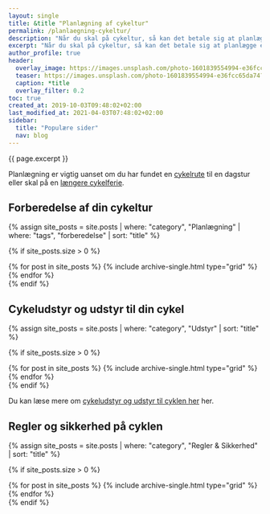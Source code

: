 ```yaml
---
layout: single
title: &title "Planlægning af cykeltur"
permalink: /planlaegning-cykeltur/
description: "Når du skal på cykeltur, så kan det betale sig at planlægge et par enkelte ting på forhånd. Planlægningen kan nemlig gøre hele cykelturen mere behagelig."
excerpt: "Når du skal på cykeltur, så kan det betale sig at planlægge et par enkelte ting på forhånd. Planlægningen kan nemlig gøre hele cykelturen mere behagelig."
author_profile: true
header:
  overlay_image: https://images.unsplash.com/photo-1601839554994-e36fcc65da74?ixid=MnwxMjA3fDB8MHxwaG90by1wYWdlfHx8fGVufDB8fHx8&ixlib=rb-1.2.1&auto=format&fit=crop&h=600&w=1200&q=10
  teaser: https://images.unsplash.com/photo-1601839554994-e36fcc65da74?ixid=MnwxMjA3fDB8MHxwaG90by1wYWdlfHx8fGVufDB8fHx8&ixlib=rb-1.2.1&auto=format&fit=crop&h=300&w=400&q=10
  caption: *title
  overlay_filter: 0.2
toc: true
created_at: 2019-10-03T09:48:02+02:00
last_modified_at: 2021-04-03T07:48:02+02:00
sidebar:
  title: "Populære sider"
  nav: blog
---
```


{{ page.excerpt }}

Planlægning er vigtig uanset om du har fundet en [cykelrute](/cykelruter-danmark/) til en dagstur eller skal på en [længere cykelferie](/cykelferie/).

## Forberedelse af din cykeltur

{% assign site_posts = site.posts | where: "category", "Planlægning" | where: "tags", "forberedelse" | sort: "title" %}

{% if site_posts.size > 0 %}
<div class="feature__wrapper">
  {% for post in site_posts %}
    {% include archive-single.html type="grid" %}
  {% endfor %}
</div>
{% endif %}

## Cykeludstyr og udstyr til din cykel

{% assign site_posts = site.posts | where: "category", "Udstyr" | sort: "title" %}

{% if site_posts.size > 0 %}
<div class="feature__wrapper">
  {% for post in site_posts %}
    {% include archive-single.html type="grid" %}
  {% endfor %}
</div>
{% endif %}

Du kan læse mere om [cykeludstyr og udstyr til cyklen her](/cykeludstyr/) her.

## Regler og sikkerhed på cyklen

{% assign site_posts = site.posts | where: "category", "Regler & Sikkerhed" | sort: "title" %}

{% if site_posts.size > 0 %}
<div class="feature__wrapper">
  {% for post in site_posts %}
    {% include archive-single.html type="grid" %}
  {% endfor %}
</div>
{% endif %}
